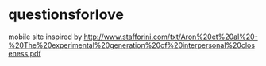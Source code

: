 # questionsforlove
mobile site inspired by http://www.stafforini.com/txt/Aron%20et%20al%20-%20The%20experimental%20generation%20of%20interpersonal%20closeness.pdf
